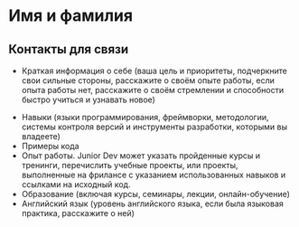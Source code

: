 # Имя и фамилия
## Контакты для связи
* Краткая информация о себе (ваша цель и приоритеты, подчеркните свои сильные стороны, расскажите о своём опыте работы, если опыта работы нет, расскажите о своём стремлении и способности быстро учиться и узнавать новое)
- Навыки (языки программирования, фреймворки, методологии, системы контроля версий и инструменты разработки, которыми вы владеете)
- Примеры кода
- Опыт работы. Junior Dev может указать пройденные курсы и тренинги, перечислить учебные проекты, или проекты, выполненные на фрилансе с указанием использованных навыков и ссылками на исходный код.
- Образование (включая курсы, семинары, лекции, онлайн-обучение)
- Английский язык (уровень английского языка, если была языковая практика, расскажите о ней)
